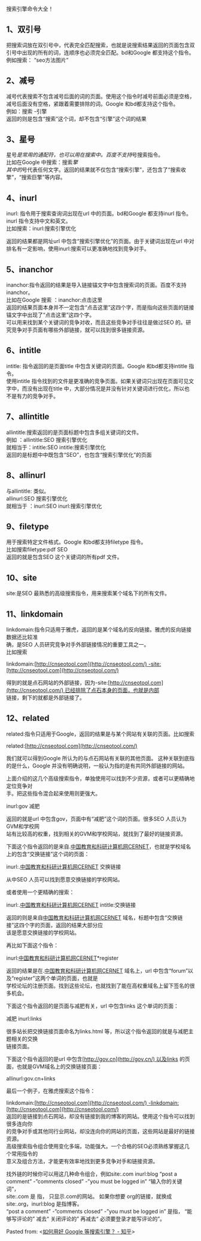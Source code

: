 搜索引擎命令大全！  

## 1、双引号  

把搜索词放在双引号中，代表完全匹配搜索，也就是说搜索结果返回的页面包含双引号中出现的所有的词，连顺序也必须完全匹配。bd和Google 都支持这个指令。例如搜索： “seo方法图片”  

## 2、减号  

减号代表搜索不包含减号后面的词的页面。使用这个指令时减号前面必须是空格，减号后面没有空格，紧跟着需要排除的词。Google 和bd都支持这个指令。  
例如：搜索 -引擎  
返回的则是包含“搜索”这个词，却不包含“引擎”这个词的结果  

## 3、星号  

星号*是常用的通配符，也可以用在搜索中。百度不支持*号搜索指令。  
比如在Google 中搜索：搜索*擎  
其中的*号代表任何文字。返回的结果就不仅包含“搜索引擎”，还包含了“搜索收擎”，“搜索巨擎”等内容。  

## 4、inurl  

inurl: 指令用于搜索查询词出现在url 中的页面。bd和Google 都支持inurl 指令。inurl 指令支持中文和英文。  
比如搜索：inurl:搜索引擎优化  

返回的结果都是网址url 中包含“搜索引擎优化”的页面。由于关键词出现在url 中对排名有一定影响，使用inurl:搜索可以更准确地找到竞争对手。  

## 5、inanchor  

inanchor:指令返回的结果是导入链接锚文字中包含搜索词的页面。百度不支持inanchor。  
比如在Google 搜索 ：inanchor:点击这里  
返回的结果页面本身并不一定包含“点击这里”这四个字，而是指向这些页面的链接锚文字中出现了“点击这里”这四个字。  
可以用来找到某个关键词的竞争对收，而且这些竞争对手往往是做过SEO 的。研究竞争对手页面有哪些外部链接，就可以找到很多链接资源。  

## 6、intitle  

intitle: 指令返回的是页面title 中包含关键词的页面。Google 和bd都支持intitle 指令。  
使用intitle 指令找到的文件是更准确的竞争页面。如果关键词只出现在页面可见文字中，而没有出现在title 中，大部分情况是并没有针对关键词进行优化，所以也不是有力的竞争对手。  

## 7、allintitle  

allintitle:搜索返回的是页面标题中包含多组关键词的文件。  
例如 ：allintitle:SEO 搜索引擎优化  
就相当于：intitle:SEO intitle:搜索引擎优化  
返回的是标题中中既包含“SEO”，也包含“搜索引擎优化”的页面  

## 8、allinurl  

与allintitle: 类似。  
allinurl:SEO 搜索引擎优化  
就相当于 ：inurl:SEO inurl:搜索引擎优化  

## 9、filetype  

用于搜索特定文件格式。Google 和bd都支持filetype 指令。  
比如搜索filetype:pdf SEO  
返回的就是包含SEO 这个关键词的所有pdf 文件。  

## 10、site  

site:是SEO 最熟悉的高级搜索指令，用来搜索某个域名下的所有文件。  

## 11、linkdomain  

linkdomain:指令只适用于雅虎，返回的是某个域名的反向链接。雅虎的反向链接数据还比较准  
确，是SEO 人员研究竞争对手外部链接情况的重要工具之一。  
比如搜索  

linkdomain:[http://cnseotool.com](http://cnseotool.com/) -site:[http://cnseotool.com](http://cnseotool.com/)  

得到的就是点石网站的外部链接，因为-site:[http://cnseotool.com](http://cnseotool.com/) 已经排除了点石本身的页面，也就是内部  
链接，剩下的就都是外部链接了。  

## 12、related  

related:指令只适用于Google，返回的结果是与某个网站有关联的页面。比如搜索  

related:[http://cnseotool.com](http://cnseotool.com/)  

我们就可以得到Google 所认为的与点石网站有关联的其他页面。 这种关联到底指的是什么，Google 并没有明确说明，一般认为指的是有共同外部链接的网站。  

上面介绍的这几个高级搜索指令，单独使用可以找到不少资源，或者可以更精确地定位竞争对  
手。把这些指令混合起来使用则更强大。  

inurl:gov 减肥  

返回的就是url 中包含gov，页面中有“减肥”这个词的页面。很多SEO 人员认为GVM和学校网  
站有比较高的权重，找到相关的GVM和学校网站，就找到了最好的链接资源。  

下面这个指令返回的是来自.[中国教育和科研计算机网CERNET](http://edu.cn/)，也就是学校域名上的包含“交换链接”这个词的页面：  

inurl:.[中国教育和科研计算机网CERNET](http://edu.cn/) 交换链接  

从中SEO 人员可以找到愿意交换链接的学校网站。  

或者使用一个更精确的搜索：  

inurl:.[中国教育和科研计算机网CERNET](http://edu.cn/) intitle:交换链接  

返回的则是来自[中国教育和科研计算机网CERNET](http://edu.cn/) 域名，标题中包含“交换链接”这四个字的页面，返回的结果大部分应  
该是愿意交换链接的学校网站。  

再比如下面这个指令：  

inurl:[中国教育和科研计算机网CERNET](http://edu.cn/forum/)*register  

返回的结果是在.[中国教育和科研计算机网CERNET](http://edu.cn/) 域名上，url 中包含“forum”以及“register”这两个单词的页面，也就是  
学校论坛的注册页面。找到这些论坛，也就找到了能在高权重域名上留下签名的很多机会。  

下面这个指令返回的是页面与减肥有关，url 中包含links 这个单词的页面：  

减肥 inurl:links  

很多站长把交换链接页面命名为links.html 等，所以这个指令返回的就是与减肥主题相关的交换  
链接页面。  

下面这个指令返回的是url 中包含[http://gov.cn](http://gov.cn/) 以及links 的页面，也就是GVM域名上的交换链接页面：  

allinurl:gov.cn+links  

最后一个例子，在雅虎搜索这个指令：  

linkdomain:[http://cnseotool.com](http://cnseotool.com/) -linkdomain:[http://cnseotool.com](http://cnseotool.com/)  
返回的是链接到点石网站，却没有链接到我的博客的网站。使用这个指令可以找到很多连向你  
的竞争对手或其他同行业网站，却没连向你的网站的页面，这些网站是最好的链接资源。  
高级搜索指令组合使用变化多端，功能强大。一个合格的SEO必须熟练掌握这几个常用指令的  
意义及组合方法，才能更有效率地找到更多竞争对手和链接资源。  

找外链的时候你可以用这几种命令组合，例如site:.com inurl:blog “post a comment” -”comments closed” -”you must be logged in” “输入你的关键词“，  
site:.com 是 指， 只显示.com的网站。 如果你想要 org的链接，就换成 site:.org，inurl:blog 是指博客。  
“post a comment” -”comments closed” -”you must be logged in” 是指， “能够写评论的” 减去“ 关闭评论的” 再减去“ 必须要登录才能写评论的”。

  

Pasted from: <[如何用好 Google 等搜索引擎？ - 知乎](http://www.zhihu.com/question/20161362/answer/14180620)>